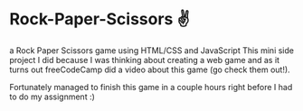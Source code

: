 # Rock-Paper-Scissors :v:
a Rock Paper Scissors game using HTML/CSS and JavaScript
This mini side project I did because I was thinking about creating a web game and as it turns out freeCodeCamp did a video about this game (go check them out!).

Fortunately managed to finish this game in a couple hours right before I had to do my assignment :)

